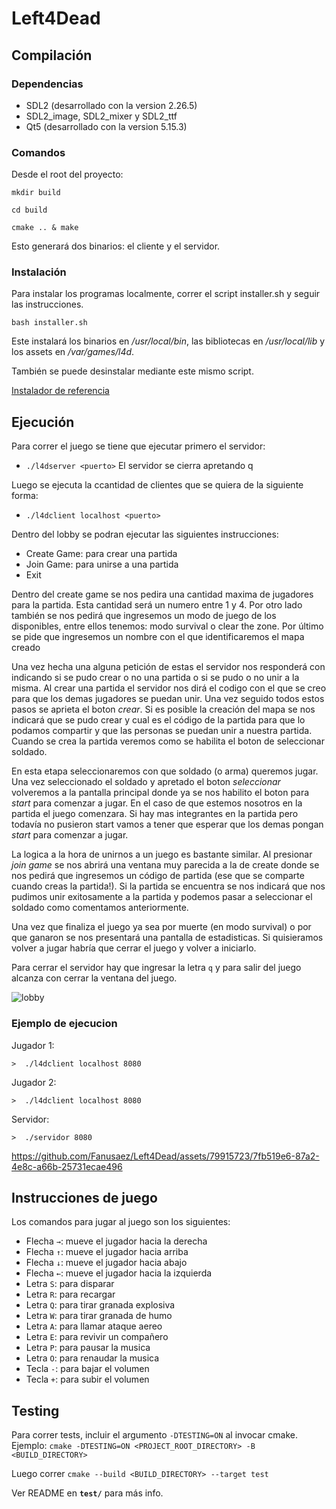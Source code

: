 # Left4Dead

## Compilación

### Dependencias

* SDL2 (desarrollado con la version 2.26.5)
* SDL2_image, SDL2_mixer y SDL2_ttf
* Qt5 (desarrollado con la version 5.15.3)

### Comandos

Desde el root del proyecto:

`mkdir build`

`cd build`

`cmake .. & make`

Esto generará dos binarios: el cliente y el servidor.

### Instalación

Para instalar los programas localmente, correr el script installer.sh y seguir las instrucciones.

`bash installer.sh`

Este instalará los binarios en _/usr/local/bin_, las bibliotecas en _/usr/local/lib_ 
y los assets en _/var/games/l4d_.

También se puede desinstalar mediante este mismo script.

[Instalador de referencia](https://github.com/brunograssano/SuperMarioBros-Honguitos/blob/master/Instalador.sh)

## Ejecución

Para correr el juego se tiene que ejecutar primero el servidor:
* `./l4dserver <puerto>`
El servidor se cierra apretando q

Luego se ejecuta la ccantidad de clientes que se quiera de la siguiente forma:
* `./l4dclient localhost <puerto>`

Dentro del lobby se podran ejecutar las siguientes instrucciones:
* Create Game: para crear una partida
* Join Game: para unirse a una partida
* Exit

Dentro del create game se nos pedira una cantidad maxima de jugadores para la partida. Esta cantidad será un numero entre 1 y 4. Por otro lado también se nos pedirá que ingresemos un modo de juego de los disponibles, entre ellos tenemos: modo survival o clear the zone. Por último se pide que ingresemos un nombre con el que identificaremos el mapa creado 

Una vez hecha una alguna petición de estas el servidor nos responderá con indicando si se pudo crear o no una partida o si se pudo o no unir a la misma. Al crear una partida el servidor nos dirá el codigo con el que se creo para que los demas jugadores se puedan unir. Una vez seguido todos estos pasos se aprieta el boton *crear*. Si es posible la creación del mapa se nos indicará que se pudo crear y cual es el código de la partida para que lo podamos compartir y que las personas se puedan unir a nuestra partida. Cuando se crea la partida veremos como se habilita el boton de seleccionar soldado.

En esta etapa seleccionaremos con que soldado (o arma) queremos jugar. Una vez seleccionado el soldado y apretado el boton *seleccionar* volveremos a la pantalla principal donde ya se nos habilito el boton para *start* para comenzar a jugar. En el caso de que estemos nosotros en la partida el juego comenzara. Si hay mas integrantes en la partida pero todavía no pusieron start vamos a tener que esperar que los demas pongan *start* para comenzar a jugar.

La logica a la hora de unirnos a un juego es bastante similar. Al presionar *join game* se nos abrirá una ventana muy parecida a la de create donde se nos pedirá que ingresemos un código de partida (ese que se comparte cuando creas la partida!). Si la partida se encuentra se nos indicará que nos pudimos unir exitosamente a la partida y podemos pasar a seleccionar el soldado como comentamos anteriormente.

Una vez que finaliza el juego ya sea por muerte (en modo survival) o por que ganaron se nos presentará una pantalla de estadisticas. Si quisieramos volver a jugar habría que cerrar el juego y volver a iniciarlo.

Para cerrar el servidor hay que ingresar la letra `q` y para salir del juego alcanza con cerrar la ventana del juego.

![lobby](https://github.com/Fanusaez/Left4Dead/assets/79915723/892d6dd3-6d2b-466f-afbc-95df2e6bba83)

### Ejemplo de ejecucion
Jugador 1:
```
>  ./l4dclient localhost 8080
```

Jugador 2:
```
>  ./l4dclient localhost 8080
```

Servidor:
```
>  ./servidor 8080
```
https://github.com/Fanusaez/Left4Dead/assets/79915723/7fb519e6-87a2-4e8c-a66b-25731ecae496

## Instrucciones de juego

Los comandos para jugar al juego son los siguientes:

* Flecha `→`: mueve el jugador hacia la derecha
* Flecha `↑`: mueve el jugador hacia arriba
* Flecha `↓`: mueve el jugador hacia abajo
* Flecha `←`: mueve el jugador hacia la izquierda 
* Letra `S`: para disparar
* Letra `R`: para recargar
* Letra `Q`: para tirar granada explosiva
* Letra `W`: para tirar granada de humo
* Letra `A`: para llamar ataque aereo
* Letra `E`: para revivir un compañero
* Letra `P`: para pausar la musica
* Letra `O`: para renaudar la musica
* Tecla `-`: para bajar el volumen
* Tecla `+`: para subir el volumen 

## Testing

Para correr tests, incluir el argumento `-DTESTING=ON` al invocar cmake. Ejemplo: `cmake -DTESTING=ON <PROJECT_ROOT_DIRECTORY> -B <BUILD_DIRECTORY>`

Luego correr `cmake --build <BUILD_DIRECTORY> --target test`

Ver README en **`test/`** para más info.
